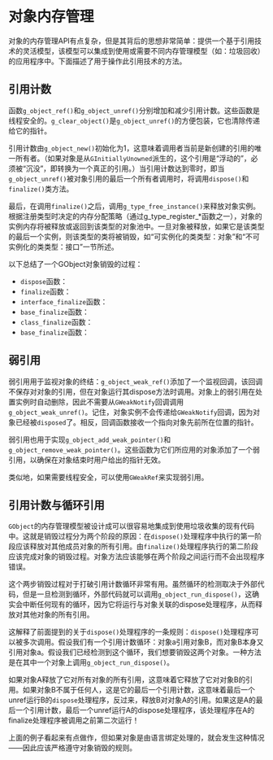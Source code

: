 # 对象内存管理

对象的内存管理API有点复杂，但是其背后的思想非常简单：提供一个基于引用技术的灵活模型，该模型可以集成到使用或需要不同内存管理模型（如：垃圾回收）的应用程序中。下面描述了用于操作此引用技术的方法。

## 引用计数

函数`g_object_ref()`和`g_object_unref()`分别增加和减少引用计数。这些函数是线程安全的。`g_clear_object()`是`g_object_unref()`的方便包装，它也清除传递给它的指针。

引用计数由`g_object_new()`初始化为1，这意味着调用者当前是新创建的引用的唯一所有者。（如果对象是从`GInitiallyUnowned`派生的，这个引用是“浮动的”，必须被“沉没”，即转换为一个真正的引用。）当引用计数达到零时，即当`g_object_unref()`被对象引用的最后一个所有者调用时，将调用`dispose()`和`finalize()`类方法。

最后，在调用`finalize()`之后，调用`g_type_free_instance()`来释放对象实例。根据注册类型时决定的内存分配策略（通过g_type_register_*函数之一），对象的实例内存将被释放或返回到该类型的对象池中。一旦对象被释放，如果它是该类型的最后一个实例，则该类型的类将被销毁，如“可实例化的类类型：对象”和“不可实例化的类类型：接口”一节所述。

以下总结了一个GObject对象销毁的过程：
- `dispose`函数：
- `finalize`函数：
- `interface_finalize`函数：
- `base_finalize`函数：
- `class_finalize`函数：
- `base_finalize`函数：

## 弱引用

弱引用用于监视对象的终结：`g_object_weak_ref()`添加了一个监视回调，该回调不保存对对象的引用，但在对象运行其dispose方法时调用。对象上的弱引用在处置实例时自动删除，因此不需要从`GWeakNotify`回调调用`g_object_weak_unref()`。记住，对象实例不会传递给`GWeakNotify`回调，因为对象已经被`disposed`了。相反，回调函数接收一个指向对象先前所在位置的指针。

弱引用也用于实现`g_object_add_weak_pointer()`和`g_object_remove_weak_pointer()`。这些函数为它们所应用的对象添加了一个弱引用，以确保在对象结束时用户给出的指针无效。

类似地，如果需要线程安全，可以使用`GWeakRef`来实现弱引用。

## 引用计数与循环引用

`GObject`的内存管理模型被设计成可以很容易地集成到使用垃圾收集的现有代码中。这就是销毁过程分为两个阶段的原因：在`dispose()`处理程序中执行的第一阶段应该释放对其他成员对象的所有引用。由`finalize()`处理程序执行的第二阶段应该完成对象的销毁过程。对象方法应该能够在两个阶段之间运行而不会出现程序错误。

这个两步销毁过程对于打破引用计数循环非常有用。虽然循环的检测取决于外部代码，但是一旦检测到循环，外部代码就可以调用`g_object_run_dispose()`，这确实会中断任何现有的循环，因为它将运行与对象关联的dispose处理程序，从而释放对其他对象的所有引用。

这解释了前面提到的关于`dispose()`处理程序的一条规则：`dispose()`处理程序可以被多次调用。假设我们有一个引用计数循环：对象a引用对象B，而对象B本身又引用对象a。假设我们已经检测到这个循环，我们想要销毁这两个对象。一种方法是在其中一个对象上调用`g_object_run_dispose()`。

如果对象A释放了它对所有对象的所有引用，这意味着它释放了它对对象B的引用。如果对象B不属于任何人，这是它的最后一个引用计数，这意味着最后一个unref运行B的`dispose`处理程序，反过来，释放B对对象A的引用。如果这是A的最后一个引用计数，最后一个unref运行A的dispose处理程序，该处理程序在A的finalize处理程序被调用之前第二次运行！

上面的例子看起来有点做作，但如果对象是由语言绑定处理的，就会发生这种情况——因此应该严格遵守对象销毁的规则。
